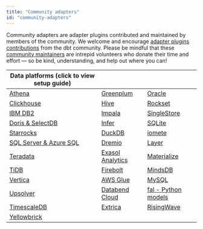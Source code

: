 ```yaml
---
title: "Community adapters"
id: "community-adapters"
---
```


Community adapters are adapter plugins contributed and maintained by members of the community. We welcome and encourage [adapter plugins contributions](/docs/contribute-core-adapters#contribute-to-a-pre-existing-adapter) from the dbt community.  Please be mindful that these [community maintainers](/docs/connect-adapters#maintainers) are intrepid volunteers who donate their time and effort — so be kind, understanding, and help out where you can!

| Data platforms (click to view setup guide)  |     |       |
| ------------------------------------------- | -------------------------------- | ------------------------------------- |
| [Athena](/docs/core/connect-data-platform/athena-setup) | [Greenplum](/docs/core/connect-data-platform/greenplum-setup) | [Oracle](/docs/core/connect-data-platform/oracle-setup)    |
| [Clickhouse](/docs/core/connect-data-platform/clickhouse-setup) | [Hive](/docs/core/connect-data-platform/hive-setup) | [Rockset](/docs/core/connect-data-platform/rockset-setup)   |
| [IBM DB2](/docs/core/connect-data-platform/ibmdb2-setup) | [Impala](/docs/core/connect-data-platform/impala-setup) | [SingleStore](/docs/core/connect-data-platform/singlestore-setup)  |
| [Doris & SelectDB](/docs/core/connect-data-platform/doris-setup) | [Infer](/docs/core/connect-data-platform/infer-setup)  | [SQLite](/docs/core/connect-data-platform/sqlite-setup) |
| [Starrocks](/docs/core/connect-data-platform/starrocks-setup) | [DuckDB](/docs/core/connect-data-platform/duckdb-setup)  | [iomete](/docs/core/connect-data-platform/iomete-setup) |
| [SQL Server & Azure SQL](/docs/core/connect-data-platform/mssql-setup) | [Dremio](/docs/core/connect-data-platform/dremio-setup)  | [Layer](/docs/core/connect-data-platform/layer-setup) |
| [Teradata](/docs/core/connect-data-platform/teradata-setup)    | [Exasol Analytics](/docs/core/connect-data-platform/exasol-setup) | [Materialize](/docs/core/connect-data-platform/materialize-setup) |
| [TiDB](/docs/core/connect-data-platform/tidb-setup)   | [Firebolt](/docs/core/connect-data-platform/firebolt-setup)  | [MindsDB](/docs/core/connect-data-platform/mindsdb-setup) |
| [Vertica](/docs/core/connect-data-platform/vertica-setup)    | [AWS Glue](/docs/core/connect-data-platform/glue-setup) | [MySQL](/docs/core/connect-data-platform/mysql-setup) | 
| [Upsolver](/docs/core/connect-data-platform/upsolver-setup) | [Databend Cloud](/docs/core/connect-data-platform/databend-setup) | [fal - Python models](/docs/core/connect-data-platform/fal-setup) |
| [TimescaleDB](https://dbt-timescaledb.debruyn.dev/) | [Extrica](/docs/core/connect-data-platform/extrica-setup) | [RisingWave](/docs/core/connect-data-platform/risingwave-setup) |
| [Yellowbrick](/docs/core/connect-data-platform/yellowbrick-setup) | 
